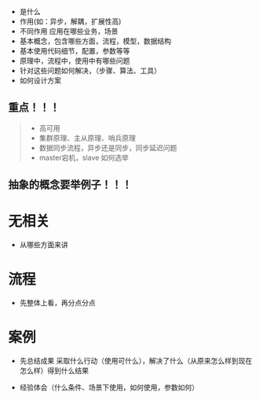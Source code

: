 - 是什么
- 作用(如：异步，解耦，扩展性高)
- 不同作用 应用在哪些业务，场景
- 基本概念，包含哪些方面，流程，模型，数据结构
- 基本使用代码细节，配置，参数等等
- 原理中，流程中，使用中有哪些问题
- 针对这些问题如何解决，（步骤、算法、工具）
- 如何设计方案

## 重点！！！
> - 高可用
> - 集群原理、主从原理、哨兵原理
> - 数据同步流程，异步还是同步，同步延迟问题
> - master宕机，slave 如何选举

## 抽象的概念要举例子！！！


# 无相关
- 从哪些方面来讲
# 流程
- 先整体上看，再分点分点
# 案例
- 先总结成果 采取什么行动（使用可什么），解决了什么（从原来怎么样到现在怎么样）得到什么结果

- 经验体会（什么条件、场景下使用，如何使用，参数如何）
